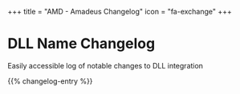 +++
title = "AMD - Amadeus Changelog"
icon = "fa-exchange"
+++

# DLL Name Changelog
Easily accessible log of notable changes to DLL integration

{{% changelog-entry %}}